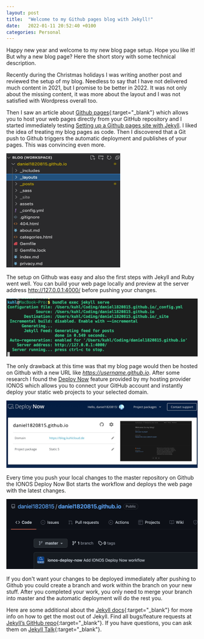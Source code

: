 ```yaml
---
layout: post
title:  "Welcome to my Github pages blog with Jekyll!"
date:   2022-01-11 20:52:40 +0100
categories: Personal
---
```

Happy new year and welcome to my new blog page setup. Hope you like it! But why a new blog page? Here the short story with some technical description.

Recently during the Christmas holidays I was writing another post and reviewed the setup of my blog. Needless to say that I have not delivered much content in 2021, but I promise to be better in 2022. It was not only about the missing content, it was more about the layout and I was not satisfied with Wordpress overall too.

Then I saw an article about [Github pages](https://pages.github.com){:target="_blank"} which allows you to host your web pages directly from your GitHub repository and I started immediately testing [Setting up a Github pages site with Jekyll](https://docs.github.com/en/pages/setting-up-a-github-pages-site-with-jekyll). I liked the idea of treating my blog pages as code. Then I discovered that a Git push to Github triggers the automatic deployment and publishes of your pages. This was convincing even more.

<img src="/images/page_files.jpg"
    width="300" height="300"
    alt="Pages files in VS Code"
    style="left; margin-right: 10px;" />

The setup on Github was easy and also the first steps with Jekyll and Ruby went well. You can build your web page locally and preview at the server address <http://127.0.0.1:4000/> before pushing your changes.

<img src="/images/local_preview.jpg"
    alt="Local page preview"
    style="left; margin-right: 10px;" />

The only drawback at this time was that my blog page would then be hosted on Github with a new URL like *https://username.github.io*. After some research I found the [Deploy Now](https://docs.ionos.space) feature provided by my hosting provider IONOS which allows you to connect your GitHub account and instantly deploy your static web projects to your selected domain.

<img src="/images/deploy_now.jpg"
    alt="Deploy Now setup"
    style="left; margin-right: 10px;" />

Every time you push your local changes to the master repository on Github the IONOS Deploy Now Bot starts the workflow and deploys the web page with the latest changes.

<img src="/images/github_with_bot.jpg"
    alt="Deploy Now setup"
    style="left; margin-right: 10px;" />

If you don't want your changes to be deployed immediately after pushing to Github you could create a branch and work within the branch on your new stuff. After you completed your work, you only need to merge your branch into master and the automatic deployment will do the rest you.

Here are some additional about the [Jekyll docs][jekyll-docs]{:target="_blank"} for more info on how to get the most out of Jekyll. Find all bugs/feature requests at [Jekyll’s GitHub repo][jekyll-gh]{:target="_blank"}. If you have questions, you can ask them on [Jekyll Talk][jekyll-talk]{:target="_blank"}.

[jekyll-docs]: https://jekyllrb.com/docs/home
[jekyll-gh]:   https://github.com/jekyll/jekyll
[jekyll-talk]: https://talk.jekyllrb.com/
